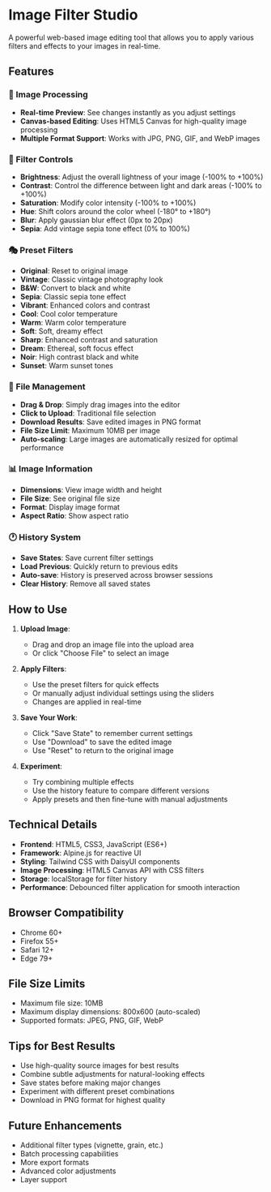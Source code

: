 # Image Filter Studio

A powerful web-based image editing tool that allows you to apply various filters and effects to your images in real-time.

## Features

### 🎨 Image Processing
- **Real-time Preview**: See changes instantly as you adjust settings
- **Canvas-based Editing**: Uses HTML5 Canvas for high-quality image processing
- **Multiple Format Support**: Works with JPG, PNG, GIF, and WebP images

### 🔧 Filter Controls
- **Brightness**: Adjust the overall lightness of your image (-100% to +100%)
- **Contrast**: Control the difference between light and dark areas (-100% to +100%)
- **Saturation**: Modify color intensity (-100% to +100%)
- **Hue**: Shift colors around the color wheel (-180° to +180°)
- **Blur**: Apply gaussian blur effect (0px to 20px)
- **Sepia**: Add vintage sepia tone effect (0% to 100%)

### 🎭 Preset Filters
- **Original**: Reset to original image
- **Vintage**: Classic vintage photography look
- **B&W**: Convert to black and white
- **Sepia**: Classic sepia tone effect
- **Vibrant**: Enhanced colors and contrast
- **Cool**: Cool color temperature
- **Warm**: Warm color temperature
- **Soft**: Soft, dreamy effect
- **Sharp**: Enhanced contrast and saturation
- **Dream**: Ethereal, soft focus effect
- **Noir**: High contrast black and white
- **Sunset**: Warm sunset tones

### 📁 File Management
- **Drag & Drop**: Simply drag images into the editor
- **Click to Upload**: Traditional file selection
- **Download Results**: Save edited images in PNG format
- **File Size Limit**: Maximum 10MB per image
- **Auto-scaling**: Large images are automatically resized for optimal performance

### 📊 Image Information
- **Dimensions**: View image width and height
- **File Size**: See original file size
- **Format**: Display image format
- **Aspect Ratio**: Show aspect ratio

### 🕐 History System
- **Save States**: Save current filter settings
- **Load Previous**: Quickly return to previous edits
- **Auto-save**: History is preserved across browser sessions
- **Clear History**: Remove all saved states

## How to Use

1. **Upload Image**: 
   - Drag and drop an image file into the upload area
   - Or click "Choose File" to select an image

2. **Apply Filters**:
   - Use the preset filters for quick effects
   - Or manually adjust individual settings using the sliders
   - Changes are applied in real-time

3. **Save Your Work**:
   - Click "Save State" to remember current settings
   - Use "Download" to save the edited image
   - Use "Reset" to return to the original image

4. **Experiment**:
   - Try combining multiple effects
   - Use the history feature to compare different versions
   - Apply presets and then fine-tune with manual adjustments

## Technical Details

- **Frontend**: HTML5, CSS3, JavaScript (ES6+)
- **Framework**: Alpine.js for reactive UI
- **Styling**: Tailwind CSS with DaisyUI components
- **Image Processing**: HTML5 Canvas API with CSS filters
- **Storage**: localStorage for filter history
- **Performance**: Debounced filter application for smooth interaction

## Browser Compatibility

- Chrome 60+
- Firefox 55+
- Safari 12+
- Edge 79+

## File Size Limits

- Maximum file size: 10MB
- Maximum display dimensions: 800x600 (auto-scaled)
- Supported formats: JPEG, PNG, GIF, WebP

## Tips for Best Results

- Use high-quality source images for best results
- Combine subtle adjustments for natural-looking effects
- Save states before making major changes
- Experiment with different preset combinations
- Download in PNG format for highest quality

## Future Enhancements

- Additional filter types (vignette, grain, etc.)
- Batch processing capabilities
- More export formats
- Advanced color adjustments
- Layer support
